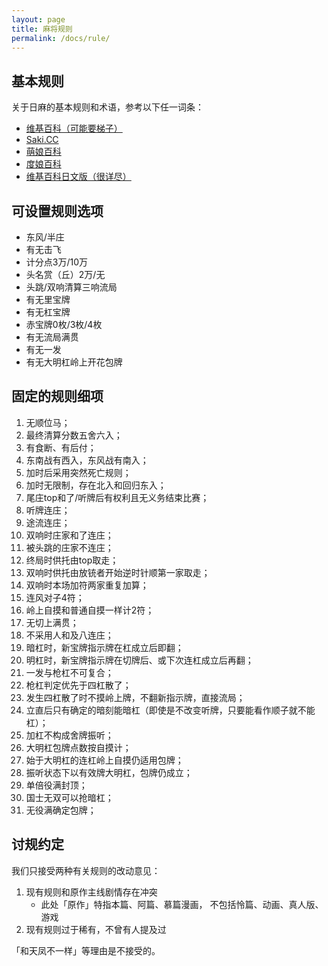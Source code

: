 ```yaml
---
layout: page
title: 麻将规则
permalink: /docs/rule/
---
```


## 基本规则

关于日麻的基本规则和术语，参考以下任一词条：

- [维基百科（可能要梯子）](https://zh.wikipedia.org/wiki/%E6%97%A5%E6%9C%AC%E9%BA%BB%E9%9B%80)
- [Saki.CC](http://saki.cc/%E6%97%A5%E6%9C%AC%E9%BA%BB%E9%9B%80%E7%9A%84%E8%A7%84%E5%88%99)
- [萌娘百科](https://zh.moegirl.org/zh-hans/%E6%97%A5%E6%9C%AC%E9%BA%BB%E5%B0%86%E5%A8%98)
- [度娘百科](http://baike.baidu.com/item/%E6%97%A5%E6%9C%AC%E9%BA%BB%E5%B0%86)
- [维基百科日文版（很详尽）](https://ja.wikipedia.org/wiki/%E9%BA%BB%E9%9B%80%E3%81%AE%E3%83%AB%E3%83%BC%E3%83%AB)

## 可设置规则选项
- 东风/半庄
- 有无击飞
- 计分点3万/10万
- 头名赏（丘）2万/无
- 头跳/双响清算三响流局
- 有无里宝牌
- 有无杠宝牌
- 赤宝牌0枚/3枚/4枚
- 有无流局满贯
- 有无一发
- 有无大明杠岭上开花包牌

## 固定的规则细项

1. 无顺位马；
1. 最终清算分数五舍六入；
1. 有食断、有后付；
1. 东南战有西入，东风战有南入；
1. 加时后采用突然死亡规则；
1. 加时无限制，存在北入和回归东入；
1. 尾庄top和了/听牌后有权利且无义务结束比赛；
1. 听牌连庄；
1. 途流连庄；
1. 双响时庄家和了连庄；
1. 被头跳的庄家不连庄；
1. 终局时供托由top取走；
1. 双响时供托由放铳者开始逆时针顺第一家取走；
1. 双响时本场加符两家重复加算；
1. 连风对子4符；
1. 岭上自摸和普通自摸一样计2符；
1. 无切上满贯；
1. 不采用人和及八连庄；
1. 暗杠时，新宝牌指示牌在杠成立后即翻；
1. 明杠时，新宝牌指示牌在切牌后、或下次连杠成立后再翻；
1. 一发与枪杠不可复合；
1. 枪杠判定优先于四杠散了；
1. 发生四杠散了时不摸岭上牌，不翻新指示牌，直接流局；
1. 立直后只有确定的暗刻能暗杠（即使是不改变听牌，只要能看作顺子就不能杠）；
1. 加杠不构成舍牌振听；
1. 大明杠包牌点数按自摸计；
1. 始于大明杠的连杠岭上自摸仍适用包牌；
1. 振听状态下以有效牌大明杠，包牌仍成立；
1. 单倍役满封顶；
1. 国士无双可以抢暗杠；
1. 无役满确定包牌；


## 讨规约定

我们只接受两种有关规则的改动意见：
1. 现有规则和原作主线剧情存在冲突
    - 此处「原作」特指本篇、阿篇、慕篇漫画，
      不包括怜篇、动画、真人版、游戏
2. 现有规则过于稀有，不曾有人提及过

「和天凤不一样」等理由是不接受的。

